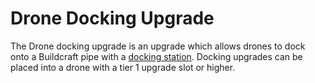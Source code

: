 # Drone Docking Upgrade 

The Drone docking upgrade is an upgrade which allows drones to dock onto a Buildcraft pipe with a [docking station](drone_station.md). Docking upgrades can be placed into a drone with a tier 1 upgrade slot or higher. 